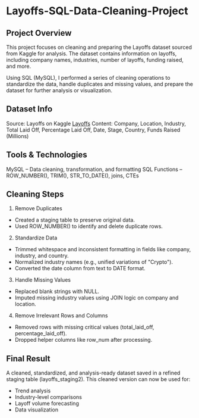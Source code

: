 # Layoffs-SQL-Data-Cleaning-Project

## Project Overview
This project focuses on cleaning and preparing the Layoffs dataset sourced from Kaggle for analysis. The dataset contains information on layoffs, including company names, industries, number of layoffs, funding raised, and more.

Using SQL (MySQL), I performed a series of cleaning operations to standardize the data, handle duplicates and missing values, and prepare the dataset for further analysis or visualization.

## Dataset Info
Source: Layoffs on Kaggle [Layoffs](https://docs.google.com/spreadsheets/d/1T-ZjWPHB4BDEaiibC_J4PxdvSVKthuiXLpAyYlvYw58/edit?usp=sharing)
Content: Company, Location, Industry, Total Laid Off, Percentage Laid Off, Date, Stage, Country, Funds Raised (Millions)

## Tools & Technologies
MySQL – Data cleaning, transformation, and formatting
SQL Functions – ROW_NUMBER(), TRIM(), STR_TO_DATE(), joins, CTEs

## Cleaning Steps
1. Remove Duplicates
- Created a staging table to preserve original data.
- Used ROW_NUMBER() to identify and delete duplicate rows.

2. Standardize Data
- Trimmed whitespace and inconsistent formatting in fields like company, industry, and country.
- Normalized industry names (e.g., unified variations of "Crypto").
- Converted the date column from text to DATE format.

3. Handle Missing Values
- Replaced blank strings with NULL.
- Imputed missing industry values using JOIN logic on company and location.

4. Remove Irrelevant Rows and Columns
- Removed rows with missing critical values (total_laid_off, percentage_laid_off).
- Dropped helper columns like row_num after processing.

## Final Result
A cleaned, standardized, and analysis-ready dataset saved in a refined staging table (layoffs_staging2). This cleaned version can now be used for:

- Trend analysis
- Industry-level comparisons
- Layoff volume forecasting
- Data visualization
